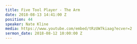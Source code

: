 ```yaml
---
title: Five Tool Player - The Arm
date: 2018-08-13 14:41:00 Z
position: 44
speaker: Nate Kline
media: https://www.youtube.com/embed/tRzUW7kiaag?ecver=2
sermon_date: 2018-08-12 10:00:00 Z
---
```


